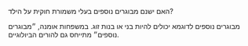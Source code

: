 האם ישנם מבוגרים נוספים בעלי משמורת חוקית על הילד?

מבוגרים נוספים לדוגמא יכולים להיות בני או בנות זוג. במשפחות אומנה, ״מבוגרים נוספים״ מתייחס גם להורים הביולוגיים.
